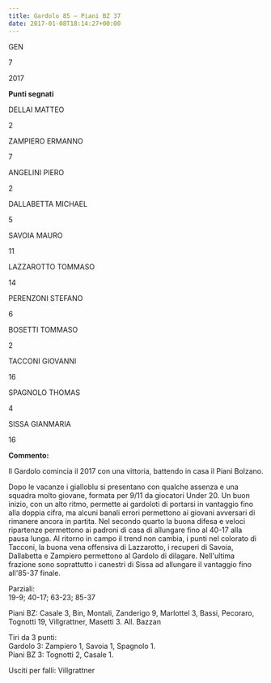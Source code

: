 ```yaml
---
title: Gardolo 85 – Piani BZ 37
date: 2017-01-08T18:14:27+00:00
---
```

GEN

7

2017

**Punti segnati**

DELLAI MATTEO

2

ZAMPIERO ERMANNO

7

ANGELINI PIERO

2

DALLABETTA MICHAEL

5

SAVOIA MAURO

11

LAZZAROTTO TOMMASO

14

PERENZONI STEFANO

6

BOSETTI TOMMASO

2

TACCONI GIOVANNI

16

SPAGNOLO THOMAS

4

SISSA GIANMARIA

16

**Commento:**

Il Gardolo comincia il 2017 con una vittoria, battendo in casa il Piani Bolzano.

Dopo le vacanze i gialloblu si presentano con qualche assenza e una squadra molto giovane, formata per 9/11 da giocatori Under 20. Un buon inizio, con un alto ritmo, permette ai gardoloti di portarsi in vantaggio fino alla doppia cifra, ma alcuni banali errori permettono ai giovani avversari di rimanere ancora in partita. Nel secondo quarto la buona difesa e veloci ripartenze permettono ai padroni di casa di allungare fino al 40-17 alla pausa lunga. Al ritorno in campo il trend non cambia, i punti nel colorato di Tacconi, la buona vena offensiva di Lazzarotto, i recuperi di Savoia, Dallabetta e Zampiero permettono al Gardolo di dilagare. Nell'ultima frazione sono soprattutto i canestri di Sissa ad allungare il vantaggio fino all'85-37 finale.

Parziali:  
19-9; 40-17; 63-23; 85-37

Piani BZ: Casale 3, Bin, Montali, Zanderigo 9, Marlottel 3, Bassi, Pecoraro, Tognotti 19, Villgrattner, Masetti 3. All. Bazzan

Tiri da 3 punti:  
Gardolo 3: Zampiero 1, Savoia 1, Spagnolo 1.  
Piani BZ 3: Tognotti 2, Casale 1.

Usciti per falli: Villgrattner